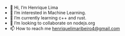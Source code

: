 - 👋 Hi, I’m Henrique Lima
- 👀 I’m interested in Machine Learning.
- 🌱 I’m currently learning c++ and rust.
- 💞️ I’m looking to collaborate on nodejs.org
- 📫 How to reach me henriquelimaribeiro4@gmail.com
